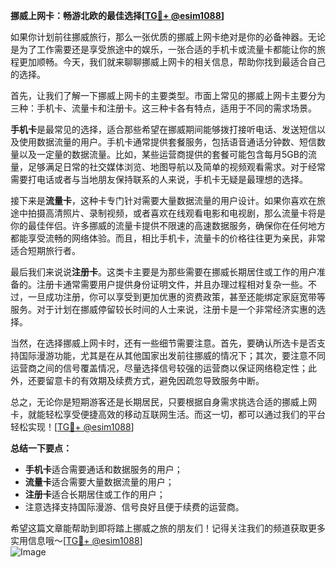 **挪威上网卡：畅游北欧的最佳选择[[TG💪+ @esim1088](https://t.me/s/esim1088)]**

如果你计划前往挪威旅行，那么一张优质的挪威上网卡绝对是你的必备神器。无论是为了工作需要还是享受旅途中的娱乐，一张合适的手机卡或流量卡都能让你的旅程更加顺畅。今天，我们就来聊聊挪威上网卡的相关信息，帮助你找到最适合自己的选择。

首先，让我们了解一下挪威上网卡的主要类型。市面上常见的挪威上网卡主要分为三种：手机卡、流量卡和注册卡。这三种卡各有特点，适用于不同的需求场景。

**手机卡**是最常见的选择，适合那些希望在挪威期间能够拨打接听电话、发送短信以及使用数据流量的用户。手机卡通常提供套餐服务，包括语音通话分钟数、短信数量以及一定量的数据流量。比如，某些运营商提供的套餐可能包含每月5GB的流量，足够满足日常的社交媒体浏览、地图导航以及简单的视频观看需求。对于经常需要打电话或者与当地朋友保持联系的人来说，手机卡无疑是最理想的选择。

接下来是**流量卡**，这种卡专门针对需要大量数据流量的用户设计。如果你喜欢在旅途中拍摄高清照片、录制视频，或者喜欢在线观看电影和电视剧，那么流量卡将是你的最佳伴侣。许多挪威的流量卡提供不限速的高速数据服务，确保你在任何地方都能享受流畅的网络体验。而且，相比手机卡，流量卡的价格往往更为亲民，非常适合短期旅行者。

最后我们来说说**注册卡**。这类卡主要是为那些需要在挪威长期居住或工作的用户准备的。注册卡通常需要用户提供身份证明文件，并且办理过程相对复杂一些。不过，一旦成功注册，你可以享受到更加优惠的资费政策，甚至还能绑定家庭宽带等服务。对于计划在挪威停留较长时间的人士来说，注册卡是一个非常经济实惠的选择。

当然，在选择挪威上网卡时，还有一些细节需要注意。首先，要确认所选卡是否支持国际漫游功能，尤其是在从其他国家出发前往挪威的情况下；其次，要注意不同运营商之间的信号覆盖情况，尽量选择信号较强的运营商以保证网络稳定性；此外，还要留意卡的有效期及续费方式，避免因疏忽导致服务中断。

总之，无论你是短期游客还是长期居民，只要根据自身需求挑选合适的挪威上网卡，就能轻松享受便捷高效的移动互联网生活。而这一切，都可以通过我们的平台轻松实现！[[TG💪+ @esim1088](https://t.me/s/esim1088)]

**总结一下要点：**
- **手机卡**适合需要通话和数据服务的用户；
- **流量卡**适合需要大量数据流量的用户；
- **注册卡**适合长期居住或工作的用户；
- 注意选择支持国际漫游、信号良好且便于续费的运营商。

希望这篇文章能帮助到即将踏上挪威之旅的朋友们！记得关注我们的频道获取更多实用信息哦～[[TG💪+ @esim1088](https://t.me/s/esim1088)]  
![Image](https://i.postimg.cc/4NQfJmqS/Snipaste-2025-05-13-00-14-12.png)